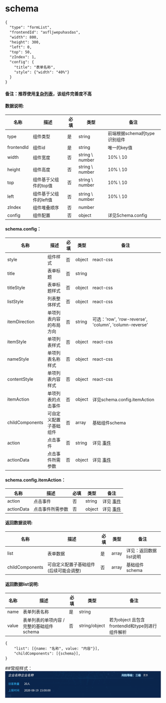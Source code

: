 # schema
```
{
  "type": "formList",
  "frontendId": "asfljwepuhasdas",
  "width": 800,
  "height": 300,
  "left": 0,
  "top": 50,
  "zIndex": 1,
  "config": {
    "title": "表单名称",
    "style": {"width": "40%"}
  }
}
```
#### 备注：推荐使用[复杂列表](/组件/复杂列表-%2D-ComplexList)，该组件完善度不高

#### 数据说明:
| 名称 | 描述 | 必填 | 类型 | 备注 |
|--|--|--|--|--|
| type | 组件类型 | 是 | string | 前端根据schema的type识别组件 |
| frontendId | 组件id | 是 | string | 唯一的key值 |
| width | 组件宽度 | 否 | string \ number | 10% \ 10 |
| height | 组件高度 | 否 | string \ number | 10% \ 10 |
| top | 组件基于父组件的top值 | 否 | string \ number | 10% \ 10 |
| left | 组件基于父组件的left值 | 否 | string \ number | 10% \ 10 |
| zIndex | 组件堆叠顺序 | 否 | number |  |
| config | 组件配置 | 否 | object | 详见Schema.config |

#### schema.config：

| 名称 | 描述 | 必填 | 类型 |备注 |
|--|--|--|--|--|
| style | 组件样式 | 否 | object | react-css |
| title | 表单标题 | 否 | string |  |
| titleStyle | 表单标题样式 | 否 | object | react-css |
| listStyle | 列表整体样式 | 否 | object | react-css |
| itemDirection | 单项列表内容的布局方向 | 否 | string | 可选：'row', 'row-reverse', 'column', 'column-reverse' |
| itemStyle | 单项列表样式 | 否 | object | react-css |
| nameStyle | 单项列表名称样式 | 否 | object | react-css |
| contentStyle | 单项列表内容样式 | 否 | object | react-css |
| itemAction | 单项列表的点击事件 | 否 | object | 详见schema.config.itemAction |
| childComponents | 可自定义配置子基础组件 | 否 | array | 基础组件schema |
| action | 点击事件 | 否 | string | 详见 [事件](/事件) |
| actionData | 点击事件所需参数 | 否 | object | 详见 [事件](/事件) |

#### schema.config.itemAction：

| 名称 | 描述 | 必填 | 类型 |备注 |
|--|--|--|--|--|
| action | 点击事件 | 否 | string | 详见 [事件](/事件) |
| actionData | 点击事件所需参数 | 否 | object | 详见 [事件](/事件) |

#### 返回数据说明:

| 名称 | 描述 | 必填 | 类型 | 备注 |
|--|--|--|--|--|
| list | 表单数据 | 是 | array | 详见：返回数据list说明 |
| childComponents | 可自定义配置子基础组件(后续可能会调整) | 否 | array | 基础组件schema |

#### 返回数据list说明:
| 名称 | 描述 | 必填 | 类型 | 备注 |
|--|--|--|--|--|
| name | 表单列表名称 | 是 | string |  |
| value | 表单列表的单项内容 / 完整的基础组件schema | 否 | string/object | 若为object 且包含 frontendId和type则进行组件解析 |

```
{
    "list": [{name: "名称", value: "内容"}],
    "childComponents": [{schema}],
}
```

##常规样式：
 ![image.png](/.attachments/image-5486f512-a47d-4df9-a795-28677559054d.png)
